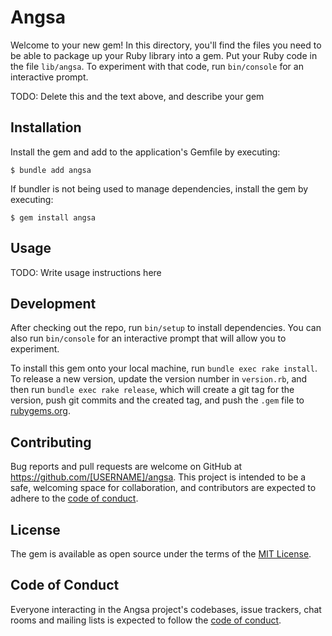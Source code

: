 # Angsa

Welcome to your new gem! In this directory, you'll find the files you need to be able to package up your Ruby library into a gem. Put your Ruby code in the file `lib/angsa`. To experiment with that code, run `bin/console` for an interactive prompt.

TODO: Delete this and the text above, and describe your gem

## Installation

Install the gem and add to the application's Gemfile by executing:

    $ bundle add angsa

If bundler is not being used to manage dependencies, install the gem by executing:

    $ gem install angsa

## Usage

TODO: Write usage instructions here

## Development

After checking out the repo, run `bin/setup` to install dependencies. You can also run `bin/console` for an interactive prompt that will allow you to experiment.

To install this gem onto your local machine, run `bundle exec rake install`. To release a new version, update the version number in `version.rb`, and then run `bundle exec rake release`, which will create a git tag for the version, push git commits and the created tag, and push the `.gem` file to [rubygems.org](https://rubygems.org).

## Contributing

Bug reports and pull requests are welcome on GitHub at https://github.com/[USERNAME]/angsa. This project is intended to be a safe, welcoming space for collaboration, and contributors are expected to adhere to the [code of conduct](https://github.com/[USERNAME]/angsa/blob/master/CODE_OF_CONDUCT.md).

## License

The gem is available as open source under the terms of the [MIT License](https://opensource.org/licenses/MIT).

## Code of Conduct

Everyone interacting in the Angsa project's codebases, issue trackers, chat rooms and mailing lists is expected to follow the [code of conduct](https://github.com/[USERNAME]/angsa/blob/master/CODE_OF_CONDUCT.md).
